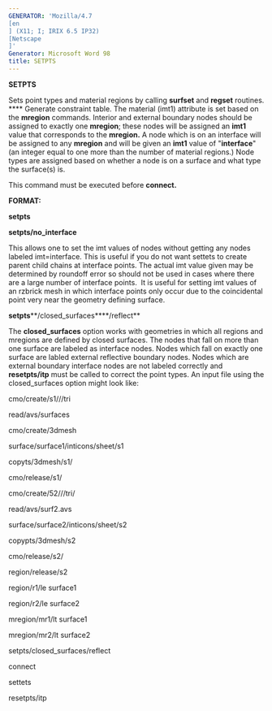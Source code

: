 ```yaml
---
GENERATOR: 'Mozilla/4.7 
[en
] (X11; I; IRIX 6.5 IP32) 
[Netscape
]'
Generator: Microsoft Word 98
title: SETPTS
---
```


 **SETPTS**

Sets point types and material regions by calling **surfset** and
**regset** routines. **** Generate constraint table. The material (imt1)
attribute is set based on the **mregion** commands. Interior and
external boundary nodes should be assigned to exactly one **mregion**;
these nodes will be assigned an **imt1** value that corresponds to the
**mregion.** A node which is on an interface will be assigned to any
**mregion** and will be given an **imt1** value of "**interface**" (an
integer equal to one more than the number of material regions.) Node
types are assigned based on whether a node is on a surface and what type
the surface(s) is.

This command must be executed before **connect.**

**FORMAT:**

**setpts**

**setpts/no\_interface**

This allows one to set the imt values of nodes without getting any nodes
labeled imt=interface. This is useful if you do not want settets to
create parent child chains at interface points. The actual imt value
given may be determined by roundoff error so should not be used in cases
where there are a large number of interface points.  It is useful for
setting imt values of an rzbrick mesh in which interface points only
occur due to the coincidental point very near the geometry defining
surface.

**setpts****/closed\_surfaces****/reflect**

The **closed\_surfaces** option works with geometries in which all
regions and mregions are defined by closed surfaces. The nodes that fall
on more than one surface are labeled as interface nodes. Nodes which
fall on exactly one surface are labled external reflective boundary
nodes. Nodes which are external boundary interface nodes are not labeled
correctly and **resetpts/itp** must be called to correct the point
types. An input file using the closed\_surfaces option might look like:

cmo/create/s1///tri

read/avs/surfaces

cmo/create/3dmesh

surface/surface1/inticons/sheet/s1

copyts/3dmesh/s1/

cmo/release/s1/

cmo/create/52///tri/

read/avs/surf2.avs

surface/surface2/inticons/sheet/s2

copypts/3dmesh/s2

cmo/release/s2/

region/release/s2

region/r1/le surface1

region/r2/le surface2

mregion/mr1/lt surface1

mregion/mr2/lt surface2

setpts/closed\_surfaces/reflect

connect

settets

resetpts/itp
